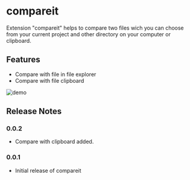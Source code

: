 # compareit

Extension "compareit" helps to compare two files wich you can choose from your current project and other directory on your computer or clipboard.

## Features

- Compare with file in file explorer
- Compare with file clipboard

![demo](https://github.com/in4margaret/compareit/raw/master/images/compareit.gif)

## Release Notes

### 0.0.2

- Compare with clipboard added.

### 0.0.1

- Initial release of compareit

